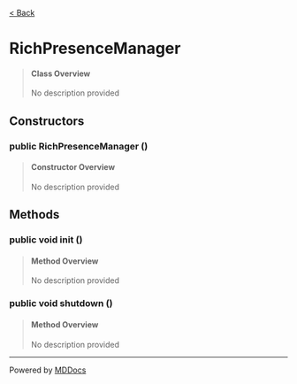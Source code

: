 [< Back](..)
# RichPresenceManager #
>#### Class Overview ####
>No description provided
## Constructors ##
### public RichPresenceManager () ###
>#### Constructor Overview ####
>No description provided
>
## Methods ##
### public void init () ###
>#### Method Overview ####
>No description provided
>
### public void shutdown () ###
>#### Method Overview ####
>No description provided
>

---
Powered by [MDDocs](https://github.com/VRCube/MDDocs)